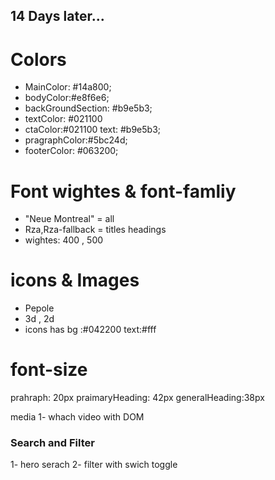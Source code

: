 ## 14 Days later...

# Colors

- MainColor: #14a800;
- bodyColor:#e8f6e6;
- backGroundSection: #b9e5b3;
- textColor: #021100
- ctaColor:#021100 text: #b9e5b3;
- pragraphColor:#5bc24d;
- footerColor: #063200;

# Font wightes & font-famliy

- "Neue Montreal" = all
- Rza,Rza-fallback = titles headings
- wightes: 400 , 500

# icons & Images

- Pepole
- 3d , 2d
- icons has bg :#042200 text:#fff

# font-size

prahraph: 20px
praimaryHeading: 42px
generalHeading:38px

media
1- whach video with DOM

### Search and Filter

1- hero serach
2- filter with swich toggle

